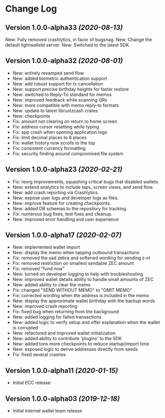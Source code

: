 Change Log
==========

Version 1.0.0-alpha33 *(2020-08-13)*
------------------------------------
New: Fully removed crashlytics, in favor of bugsnag.
New: Change the default lightwalletd server.
New: Switched to the latest SDK.

Version 1.0.0-alpha32 *(2020-08-01)*
------------------------------------
- New: entirely revamped send flow
- New: added biometric authentication support
- New: add robust support for tx cancellation
- New: support precise birthday heights for faster restore
- New: switched to Reply-To standard for memos
- New: improved feedback while scanning QRs
- New: more compatible with memo reply-to formats
- New: update to latest librustzcash crates
- New: checkpoints
- Fix: amount not clearing on return to home screen
- Fix: address cursor resetting while typing
- Fix: app crash when opening application logs
- Fix: limit decimal places to 8 places
- Fix: wallet history now scrolls to the top
- Fix: consistent currency formatting
- Fix: security finding around compromised file system

Version 1.0.0-alpha23 *(2020-02-21)*
------------------------------------
- Fix: reorg improvements, squashing critical bugs that disabled wallets
- New: extend analytics to include taps, screen views, and send flow.
- New: add crash reporting via Crashlytics.
- New: expose user logs and developer logs as files.
- New: improve feature for creating checkpoints.
- New: added DB schemas to the repository for tracking.
- Fix: numerous bug fixes, test fixes and cleanup.
- New: improved error handling and user experience

Version 1.0.0-alpha17 *(2020-02-07)*
------------------------------------
- New: implemented wallet import
- New: display the memo when tapping outbound transactions
- Fix: removed the sad zebra and softened wording for sending z->t
- Fix: removed restriction on smallest sendable ZEC amount
- Fix: removed "fund now"
- New: turned on developer logging to help with troubleshooting
- New: improved wallet details ability to handle small amounts of ZEC
- New: added ability to clear the memo
- Fix: changed "SEND WITHOUT MEMO" to "OMIT MEMO"
- Fix: corrected wording when the address is included in the memo
- New: display the approximate wallet birthday with the backup words
- New: improved crash reporting
- Fix: fixed bug when returning from the background
- New: added logging for failed transactions
- New: added logic to verify setup and offer explanation when the wallet is corrupted
- New: refactored and improved wallet initialization
- New: added ability to contribute 'plugins' to the SDK
- New: added tons more checkpoints to reduce startup/import time
- New: exposed logic to derive addresses directly from seeds
- Fix: fixed several crashes

Version 1.0.0-alpha11 *(2020-01-15)*
------------------------------------
- Initial ECC release

Version 1.0.0-alpha03 *(2019-12-18)*
------------------------------------
- Initial internal wallet team release
